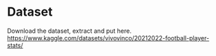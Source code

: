 # Dataset
Download the dataset, extract and put here.
https://www.kaggle.com/datasets/vivovinco/20212022-football-player-stats/
